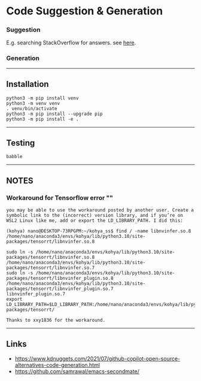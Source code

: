 # Code Suggestion & Generation

### Suggestion
E.g. searching StackOverflow for answers. see [here](https://github.com/hieunc229/copilot-clone/).


### Generation


---
## Installation

```
python3 -m pip install venv
python3 -m venv venv
. venv/bin/activate
python3 -m pip install --upgrade pip
python3 -m pip install -e .
```

---
## Testing

```
babble

```

---
## NOTES
### Workaround for Tensorflow error ""
```
you may be able to use the workaround posted by another user. Create a symbolic link to the (incorrect) version library, and if you’re on WSL2 Linux like me, add or export the LD_LIBRARY_PATH. I did this:

(kohya) nano@DESKTOP-73RPGPM:~/kohya_ss$ find / -name libnvinfer.so.8
/home/nano/anaconda3/envs/kohya/lib/python3.10/site-packages/tensorrt/libnvinfer.so.8

sudo ln -s /home/nano/anaconda3/envs/kohya/lib/python3.10/site-packages/tensorrt/libnvinfer.so.8 /home/nano/anaconda3/envs/kohya/lib/python3.10/site-packages/tensorrt/libnvinfer.so.7
sudo ln -s /home/nano/anaconda3/envs/kohya/lib/python3.10/site-packages/tensorrt/libnvinfer_plugin.so.8 /home/nano/anaconda3/envs/kohya/lib/python3.10/site-packages/tensorrt/libnvinfer_plugin.so.7
libnvinfer_plugin.so.7
export LD_LIBRARY_PATH=$LD_LIBRARY_PATH:/home/nano/anaconda3/envs/kohya/lib/python3.10/site-packages/tensorrt/

Thanks to xxy1836 for the workaround.
```


---
## Links
  - https://www.kdnuggets.com/2021/07/github-copilot-open-source-alternatives-code-generation.html
  - https://github.com/samrawal/emacs-secondmate/

